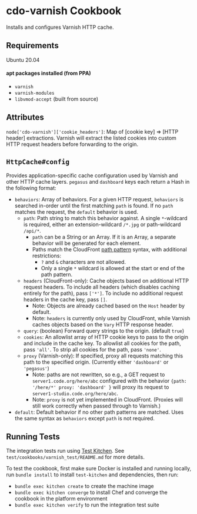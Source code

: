 # cdo-varnish Cookbook

Installs and configures Varnish HTTP cache.

## Requirements

Ubuntu 20.04

#### apt packages installed (from PPA)

- `varnish`
- `varnish-modules`
- `libvmod-accept` (built from source)

## Attributes

`node['cdo-varnish']['cookie_headers']`: Map of [cookie key] => [HTTP header] extractions.
Varnish will extract the listed cookies into custom HTTP request headers before forwarding to the origin.

## `HttpCache#config`

Provides application-specific cache configuration used by Varnish and other
HTTP cache layers.
`pegasus` and `dashboard` keys each return a Hash in the following format:

- `behaviors`: Array of behaviors. For a given HTTP request, `behaviors` is searched in-order
  until the first matching `path` is found. If no `path` matches the request, the `default` behavior is used.
  - `path`: Path string to match this behavior against.
    A single `*`-wildcard is required, either an extension-wildcard `/*.jpg` or
    path-wildcard `/api/*`.
    - `path` can be a String or an Array. If it is an Array, a separate
      behavior will be generated for each element.
    - Paths match the CloudFront [path pattern](http://docs.aws.amazon.com/AmazonCloudFront/latest/DeveloperGuide/distribution-web-values-specify.html#DownloadDistValuesPathPattern)
      syntax, with additional restrictions:
      - `?` and `&` characters are not allowed.
      - Only a single `*` wildcard is allowed at the start or end of the path pattern.
  - `headers` (CloudFront-only): Cache objects based on additional HTTP request headers.
    To include all headers (which disables caching entirely for the path), pass `['*']`.
    To include no additional request headers in the cache key, pass `[]`.
    - Note: Objects are already cached based on the `Host` header by default.
    - Note: `headers` is currently only used by CloudFront, while Varnish
      caches objects based on the `Vary` HTTP response header.
  - `query`: (boolean) Forward query strings to the origin. (default `true`)
  - `cookies`: An allowlist array of HTTP cookie keys to pass to the origin and
    include in the cache key.
    To allowlist all cookies for the path, pass `'all'`.
    To strip all cookies for the path, pass `'none'`.
  - `proxy` (Varnish-only): If specified, proxy all requests matching this path to the
    specified origin. (Currently either `'dashboard'` or `'pegasus'`)
    - Note: paths are not rewritten, so e.g., a GET request
      to `server1.code.org/here/abc` configured with the behavior
      `{path: '/here/*' proxy: 'dashboard' }` will proxy its request to
      `server1-studio.code.org/here/abc`.
    - Note: `proxy` is not yet implemented in CloudFront.
      (Proxies will still work correctly when passed through to Varnish.)
- `default`: Default behavior if no other path patterns are matched.
  Uses the same syntax as `behaviors` except `path` is not required.

## Running Tests

The integration tests run using [Test Kitchen](http://kitchen.ci/).
See `test/cookbooks/varnish_test/README.md` for more details.

To test the cookbook, first make sure Docker is installed and running locally,
run `bundle install` to install `test-kitchen` and dependencies, then run:

- `bundle exec kitchen create` to create the machine image
- `bundle exec kitchen converge` to install Chef and converge the cookbook in the
  platform environment
- `bundle exec kitchen verify` to run the integration test suite
